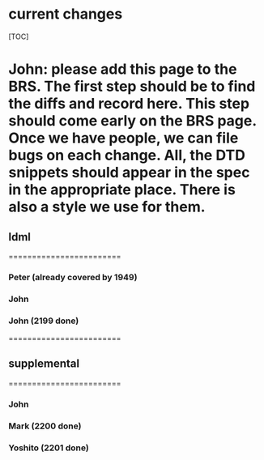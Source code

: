 # current changes

[TOC]

John: please add this page to the BRS. The first step should be to find the
diffs and record here. This step should come early on the BRS page. Once we have
people, we can file bugs on each change.
All, the DTD snippets should appear in the spec in the appropriate place. There
is also a style we use for them.
========================

## ldml

========================

### **Peter (already covered by 1949)**

<!ELEMENT gmtZeroFormat ( #PCDATA ) >
<!ATTLIST gmtZeroFormat alt CDATA #IMPLIED >
<!ATTLIST gmtZeroFormat draft ( approved | contributed | provisional |
unconfirmed | true | false ) #IMPLIED > <!-- true and false are deprecated. -->
<!ATTLIST gmtZeroFormat references CDATA #IMPLIED >

### John

<!ELEMENT defaultNumberingSystem ( #PCDATA ) >
<!ATTLIST defaultNumberingSystem references CDATA #IMPLIED >
<!ATTLIST defaultNumberingSystem draft ( approved | contributed | provisional |
unconfirmed | true | false ) #IMPLIED > <!-- true and false are deprecated. -->
<!ATTLIST defaultNumberingSystem alt CDATA #IMPLIED >
<!ATTLIST pattern numbers CDATA #IMPLIED >

### John (**2199** done)

<!ELEMENT rbnf ( alias | rulesetGrouping\*) >
<!ELEMENT rulesetGrouping ( alias | ruleset\*) >
<!ATTLIST rulesetGrouping type NMTOKEN #REQUIRED>
<!ATTLIST rulesetGrouping draft ( approved | contributed | provisional |
unconfirmed | true | false ) #IMPLIED ><!-- true and false are deprecated. -->
<!ELEMENT ruleset ( alias | rbnfrule\*) >
<!ATTLIST ruleset type NMTOKEN #REQUIRED>
<!ATTLIST ruleset access ( public | private ) #IMPLIED >
<!ATTLIST ruleset draft ( approved | contributed | provisional | unconfirmed |
true | false ) #IMPLIED ><!-- true and false are deprecated. -->
<!ELEMENT rbnfrule ( #PCDATA ) >
<!ATTLIST rbnfrule value CDATA #REQUIRED >
<!ATTLIST rbnfrule radix CDATA #IMPLIED >
<!ATTLIST rbnfrule decexp CDATA #IMPLIED >
<!ATTLIST rbnfrule draft ( approved | contributed | provisional | unconfirmed |
true | false ) #IMPLIED ><!-- true and false are deprecated. -->
========================

## supplemental

========================

### John

<!ATTLIST currency tender ( true | false ) #IMPLIED >

### Mark (2200 done)

<!ELEMENT postalCodeData (postCodeRegex\*) >
<!ELEMENT postCodeRegex (#PCDATA) >
<!ATTLIST postCodeRegex territoryId NMTOKEN #REQUIRED>
<!ATTLIST postCodeRegex draft ( approved | contributed | provisional |
unconfirmed | true | false ) #IMPLIED > <!-- true and false are deprecated. -->

### Yoshito (2201 done)

<!ELEMENT calendarPreferenceData ( calendarPreference\* ) >
<!ELEMENT calendarPreference EMPTY >
<!ATTLIST calendarPreference territories NMTOKENS #REQUIRED >
<!ATTLIST calendarPreference ordering NMTOKENS #REQUIRED >
<!ATTLIST calendar territories NMTOKENS #IMPLIED > <!-- territories are
deprectead. use ordering attribute in calendarPreference element instead. -->

### John (**2199** done)

<!ELEMENT numberingSystems ( numberingSystem\* ) >
<!ELEMENT numberingSystem EMPTY >
<!ATTLIST numberingSystem id NMTOKEN #REQUIRED >
<!ATTLIST numberingSystem type ( numeric | algorithmic ) #REQUIRED >
<!ATTLIST numberingSystem radix NMTOKEN #IMPLIED >
<!ATTLIST numberingSystem digits CDATA #IMPLIED >
<!ATTLIST numberingSystem rules CDATA #IMPLIED >

### Yoshito (1730 - done in Appendix C / #1730 also require Section 3.2 to be updated)

<!ELEMENT bcp47KeywordMappings ( mapKeys?, mapTypes\* ) >
<!ELEMENT mapKeys ( keyMap\* ) >
<!ELEMENT keyMap EMPTY >
<!ATTLIST keyMap type NMTOKEN #REQUIRED >
<!ATTLIST keyMap bcp47 NMTOKEN #REQUIRED >
<!ELEMENT mapTypes ( typeMap\* ) >
<!ATTLIST mapTypes type NMTOKEN #REQUIRED >
<!ELEMENT typeMap EMPTY >
<!ATTLIST typeMap type CDATA #REQUIRED >
<!ATTLIST typeMap bcp47 NMTOKEN #REQUIRED >
=====
Changes (running CLDRCompare, and using a spreadsheet to summarize results)
New Deleted Same Differ Total New% Deleted% Same% Differ% TOTAL 40475 14567
135083 6219 196344 20.6% 7.4% 68.8% 3.2%
collation 66 67 13846 3 13982 0.5% 0.5% 99.0% 0.0%
main 28491 10406 104857 5115 148869 19.1% 7.0% 70.4% 3.4%
rbnf 7422 0 0 0 7422 100.0% 0.0% 0.0% 0.0%
segments 12 0 239 2 253 4.7% 0.0% 94.5% 0.8%
supplemental 3517 3132 2811 6 9466 37.2% 33.1% 29.7% 0.1%
transforms 967 962 13330 1093 16352 5.9% 5.9% 81.5% 6.7%
